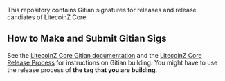 This repository contains Gitian signatures for releases and release candiates of LitecoinZ Core.

## How to Make and Submit Gitian Sigs

See the [LitecoinZ Core Gitian documentation](https://github.com/litecoinz-project/litecoinz/tree/master/doc/gitian-building.md)
and the [LitecoinZ Core Release Process](https://github.com/litecoinz-project/litecoinz/tree/master/doc/release-process.md)
for instructions on Gitian building. You might have to use the release process of **the tag that you are building**.
